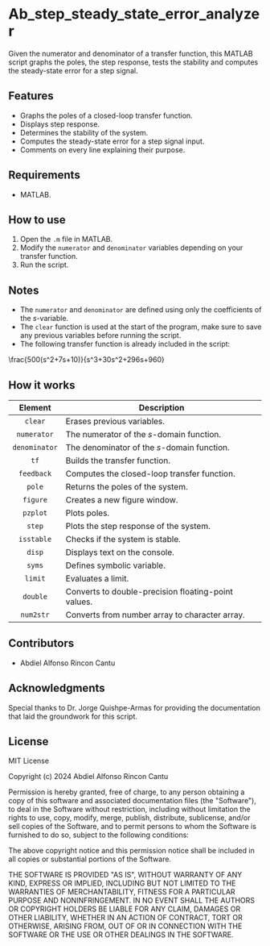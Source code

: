 # Ab_step_steady_state_error_analyzer #
Given the numerator and denominator of a transfer function, this MATLAB script graphs the poles, the step response, tests the stability and computes the steady-state error for a step signal.

## Features ##
- Graphs the poles of a closed-loop transfer function.
- Displays step response.
- Determines the stability of the system.
- Computes the steady-state error for a step signal input.
- Comments on every line explaining their purpose.

## Requirements ##
- MATLAB.

## How to use ##
1. Open the `.m` file in MATLAB.
2. Modify the `numerator` and `denominator` variables depending on your transfer function.
3. Run the script.

## Notes ##
- The `numerator` and `denominator` are defined using only the coefficients of the $s$-variable.
- The `clear` function is used at the start of the program, make sure to save any previous variables before running the script.
- The following transfer function is already included in the script:
  
\frac{500(s^2+7s+10)}{s^3+30s^2+296s+960}

## How it works ##
| Element       | Description                                     |
|:-------------:|-------------------------------------------------|
| `clear`       | Erases previous variables.                      |
| `numerator`   | The numerator of the $s$-domain function.          |
| `denominator` | The denominator of the $s$-domain function.        |
| `tf`          | Builds the transfer function.                    |
| `feedback`    | Computes the closed-loop transfer function.     |
| `pole`        | Returns the poles of the system.                |
| `figure`      | Creates a new figure window.                    |
| `pzplot`      | Plots poles.                                    |
| `step`        | Plots the step response of the system.          |
| `isstable`    | Checks if the system is stable.                 |
| `disp`        | Displays text on the console.                   |
| `syms`        | Defines symbolic variable.                      |
| `limit`       | Evaluates a limit.                              |
| `double`      | Converts to double-precision floating-point values. |
| `num2str`     | Converts from number array to character array.  |


## Contributors ##
- Abdiel Alfonso Rincon Cantu

## Acknowledgments ##
Special thanks to Dr. Jorge Quishpe-Armas for providing the documentation that laid the groundwork for this script.

## **License** ##  
MIT License

Copyright (c) 2024 Abdiel Alfonso Rincon Cantu

Permission is hereby granted, free of charge, to any person obtaining a copy
of this software and associated documentation files (the "Software"), to deal
in the Software without restriction, including without limitation the rights
to use, copy, modify, merge, publish, distribute, sublicense, and/or sell
copies of the Software, and to permit persons to whom the Software is
furnished to do so, subject to the following conditions:

The above copyright notice and this permission notice shall be included in all
copies or substantial portions of the Software.

THE SOFTWARE IS PROVIDED "AS IS", WITHOUT WARRANTY OF ANY KIND, EXPRESS OR
IMPLIED, INCLUDING BUT NOT LIMITED TO THE WARRANTIES OF MERCHANTABILITY,
FITNESS FOR A PARTICULAR PURPOSE AND NONINFRINGEMENT. IN NO EVENT SHALL THE
AUTHORS OR COPYRIGHT HOLDERS BE LIABLE FOR ANY CLAIM, DAMAGES OR OTHER
LIABILITY, WHETHER IN AN ACTION OF CONTRACT, TORT OR OTHERWISE, ARISING FROM,
OUT OF OR IN CONNECTION WITH THE SOFTWARE OR THE USE OR OTHER DEALINGS IN THE
SOFTWARE.
